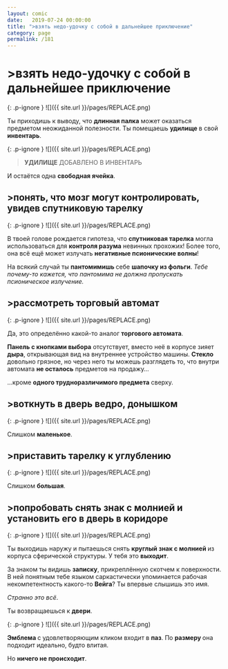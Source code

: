 ```yaml
---
layout: comic
date:   2019-07-24 00:00:00 
title: ">взять недо-удочку с собой в дальнейшее приключение"
category: page
permalink: /181
---
```

# >взять недо-удочку с собой в дальнейшее приключение

{: .p-ignore }
![]({{ site.url }}/pages/REPLACE.png)

Ты приходишь к выводу, что <strong>длинная палка</strong> может оказаться предметом неожиданной полезности. Ты помещаешь <strong>удилище </strong>в свой <strong>инвентарь</strong>.

{: .p-ignore }
![]({{ site.url }}/pages/REPLACE.png)

<blockquote><strong>УДИЛИЩЕ</strong> ДОБАВЛЕНО В ИНВЕНТАРЬ</blockquote>

И остаётся одна <strong>свободная ячейка</strong>.

## >понять, что мозг могут контролировать, увидев спутниковую тарелку

{: .p-ignore }
![]({{ site.url }}/pages/REPLACE.png)

В твоей голове рождается гипотеза, что <strong>спутниковая тарелка</strong> могла использоваться для <strong>контроля разума</strong> невинных прохожих! Более того, она всё ещё может излучать <strong>негативные псионические волны</strong>!

На всякий случай ты <strong>пантомимишь </strong>себе <strong>шапочку из фольги</strong>. <em>Тебе почему-то кажется, что пантомима не должна пропускать псионическое излучение.</em>

## >рассмотреть торговый автомат

{: .p-ignore }
![]({{ site.url }}/pages/REPLACE.png)

Да, это определённо какой-то аналог <strong>торгового автомата</strong>.

<strong>Панель с кнопками выбора</strong> отсутствует, вместо неё в корпусе зияет <strong>дыра</strong>, открывающая вид на внутреннее устройство машины. <strong>Стекло </strong>довольно грязное, но через него ты можешь разглядеть то, что внутри автомата <strong>не осталось</strong> предметов на продажу…

…кроме <strong>одного трудноразличимого предмета</strong> сверху.

## >воткнуть в дверь ведро, донышком

{: .p-ignore }
![]({{ site.url }}/pages/REPLACE.png)

Слишком <strong>маленькое</strong>.

## >приставить тарелку к углублению

{: .p-ignore }
![]({{ site.url }}/pages/REPLACE.png)

Слишком <strong>большая</strong>.

## >попробовать снять знак с молнией и установить его в дверь в коридоре

{: .p-ignore }
![]({{ site.url }}/pages/REPLACE.png)

Ты выходишь наружу и пытаешься снять <strong>круглый знак с молнией </strong>из корпуса сферической структуры. У тебя это <strong>выходит</strong>.

За знаком ты видишь <strong>записку</strong>, прикреплённую скотчем к поверхности. В ней понятным тебе языком саркастически упоминается рабочая некомпетентность какого-то <strong>Вейга</strong>? Ты впервые слышишь это имя.

<em>Странно это всё</em>.

Ты возвращаешься к <strong>двери</strong>.

{: .p-ignore }
![]({{ site.url }}/pages/REPLACE.png)

<strong>Эмблема </strong>с удовлетворяющим кликом входит в <strong>паз</strong>. По <strong>размеру </strong>она подходит идеально, будто влитая.

Но <strong>ничего не происходит</strong>.
